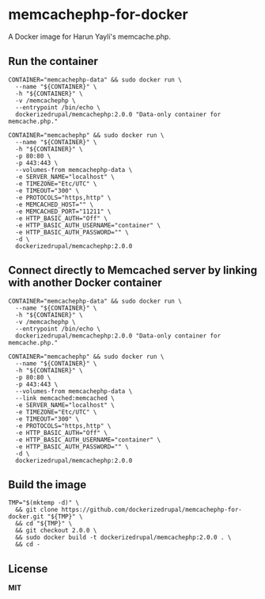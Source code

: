 # memcachephp-for-docker

A Docker image for Harun Yayli's memcache.php.

## Run the container

    CONTAINER="memcachephp-data" && sudo docker run \
      --name "${CONTAINER}" \
      -h "${CONTAINER}" \
      -v /memcachephp \
      --entrypoint /bin/echo \
      dockerizedrupal/memcachephp:2.0.0 "Data-only container for memcache.php."

    CONTAINER="memcachephp" && sudo docker run \
      --name "${CONTAINER}" \
      -h "${CONTAINER}" \
      -p 80:80 \
      -p 443:443 \
      --volumes-from memcachephp-data \
      -e SERVER_NAME="localhost" \
      -e TIMEZONE="Etc/UTC" \
      -e TIMEOUT="300" \
      -e PROTOCOLS="https,http" \
      -e MEMCACHED_HOST="" \
      -e MEMCACHED_PORT="11211" \
      -e HTTP_BASIC_AUTH="Off" \
      -e HTTP_BASIC_AUTH_USERNAME="container" \
      -e HTTP_BASIC_AUTH_PASSWORD="" \
      -d \
      dockerizedrupal/memcachephp:2.0.0

## Connect directly to Memcached server by linking with another Docker container

    CONTAINER="memcachephp-data" && sudo docker run \
      --name "${CONTAINER}" \
      -h "${CONTAINER}" \
      -v /memcachephp \
      --entrypoint /bin/echo \
      dockerizedrupal/memcachephp:2.0.0 "Data-only container for memcache.php."

    CONTAINER="memcachephp" && sudo docker run \
      --name "${CONTAINER}" \
      -h "${CONTAINER}" \
      -p 80:80 \
      -p 443:443 \
      --volumes-from memcachephp-data \
      --link memcached:memcached \
      -e SERVER_NAME="localhost" \
      -e TIMEZONE="Etc/UTC" \
      -e TIMEOUT="300" \
      -e PROTOCOLS="https,http" \
      -e HTTP_BASIC_AUTH="Off" \
      -e HTTP_BASIC_AUTH_USERNAME="container" \
      -e HTTP_BASIC_AUTH_PASSWORD="" \
      -d \
      dockerizedrupal/memcachephp:2.0.0

## Build the image

    TMP="$(mktemp -d)" \
      && git clone https://github.com/dockerizedrupal/memcachephp-for-docker.git "${TMP}" \
      && cd "${TMP}" \
      && git checkout 2.0.0 \
      && sudo docker build -t dockerizedrupal/memcachephp:2.0.0 . \
      && cd -

## License

**MIT**
